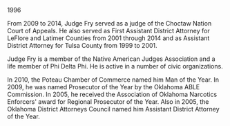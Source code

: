 ﻿---
fname: 'Marion'
lname: 'Fry'
id: 1120
published: False
layout: judge-bio
---
1996

From 2009 to 2014, Judge Fry served as a judge of the Choctaw Nation
Court of Appeals. He also served as First Assistant District Attorney
for LeFlore and Latimer Counties from 2001 through 2014 and as Assistant
District Attorney for Tulsa County from 1999 to 2001.

Judge Fry is a member of the Native American Judges Association and a
life member of Phi Delta Phi. He is active in a number of civic
organizations.

In 2010, the Poteau Chamber of Commerce named him Man of the Year. In
2009, he was named Prosecutor of the Year by the Oklahoma ABLE
Commission. In 2005, he received the Association of Oklahoma Narcotics
Enforcers' award for Regional Prosecutor of the Year. Also in 2005, the
Oklahoma District Attorneys Council named him Assistant District
Attorney of the Year.
